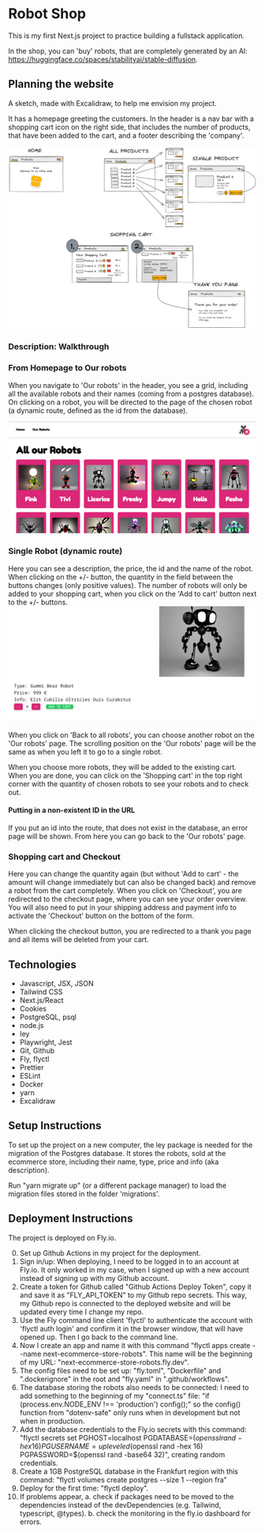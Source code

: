 # Robot Shop

This is my first Next.js project to practice building a fullstack application.

In the shop, you can 'buy' robots, that are completely generated by an AI: https://huggingface.co/spaces/stabilityai/stable-diffusion.

## Planning the website

A sketch, made with Excalidraw, to help me envision my project.

It has a homepage greeting the customers. In the header is a nav bar with a shopping cart icon on the right side, that includes the number of products, that have been added to the cart, and a footer describing the 'company'.

![Ecommerce store sketch](./Mockup_EcommerceStore.png)

### Description: Walkthrough

### From Homepage to Our robots

When you navigate to 'Our robots' in the header, you see a grid, including all the available robots and their names (coming from a postgres database). On clicking on a robot, you will be directed to the page of the chosen robot (a dynamic route, defined as the id from the database).

![screenshot of the Our robots page](./all-robots.png)

### Single Robot (dynamic route)

Here you can see a description, the price, the id and the name of the robot. When clicking on the +/- button, the quantity in the field between the buttons changes (only positive values). The number of robots will only be added to your shopping cart, when you click on the 'Add to cart' button next to the +/- buttons.
![screenshot of quantity and add to cart buttons](./single-robot.png)

When you click on 'Back to all robots', you can choose another robot on the 'Our robots' page. The scrolling position on the 'Our robots' page will be the same as when you left it to go to a single robot.

When you choose more robots, they will be added to the existing cart. When you are done, you can click on the 'Shopping cart' in the top right corner with the quantity of chosen robots to see your robots and to check out.

#### Putting in a non-existent ID in the URL

If you put an id into the route, that does not exist in the database, an error page will be shown. From here you can go back to the 'Our robots' page.

### Shopping cart and Checkout

Here you can change the quantity again (but without 'Add to cart' - the amount will change immediately but can also be changed back) and remove a robot from the cart completely. When you click on 'Checkout', you are redirected to the checkout page, where you can see your order overview. You will also need to put in your shipping address and payment info to activate the 'Checkout' button on the bottom of the form.

When clicking the checkout button, you are redirected to a thank you page and all items will be deleted from your cart.

## Technologies

- Javascript, JSX, JSON
- Tailwind CSS
- Next.js/React
- Cookies
- PostgreSQL, psql
- node.js
- ley
- Playwright, Jest
- Git, Github
- Fly, flyctl
- Prettier
- ESLint
- Docker
- yarn
- Excalidraw

## Setup Instructions

To set up the project on a new computer, the ley package is needed for the migration of the Postgres database. It stores the robots, sold at the ecommerce store, including their name, type, price and info (aka description).

Run "yarn migrate up" (or a different package manager) to load the migration files stored in the folder 'migrations'.

## Deployment Instructions

The project is deployed on Fly.io.

0. Set up Github Actions in my project for the deployment.
1. Sign in/up: When deploying, I need to be logged in to an account at Fly.io. It only worked in my case, when I signed up with a new account instead of signing up with my Github account.
2. Create a token for Github called "Github Actions Deploy Token", copy it and save it as "FLY_API_TOKEN" to my Github repo secrets. This way, my Github repo is connected to the deployed website and will be updated every time I change my repo.
3. Use the Fly command line client 'flyctl' to authenticate the account with 'flyctl auth login' and confirm it in the browser window, that will have opened up. Then I go back to the command line.
4. Now I create an app and name it with this command "flyctl apps create --name next-ecommerce-store-robots". This name will be the beginning of my URL: "next-ecommerce-store-robots.fly.dev".
5. The config files need to be set up: "fly.toml", "Dockerfile" and ".dockerignore" in the root and "fly.yaml" in ".github/workflows".
6. The database storing the robots also needs to be connected: I need to add something to the beginning of my "connect.ts" file: "if (process.env.NODE_ENV !== 'production') config();" so the config() function from "dotenv-safe" only runs when in development but not when in production.
7. Add the database credentials to the Fly.io secrets with this command: "flyctl secrets set PGHOST=localhost PGDATABASE=$(openssl rand -hex 16) PGUSERNAME=upleveled$(openssl rand -hex 16) PGPASSWORD=$(openssl rand -base64 32)", creating random credentials.
8. Create a 1GB PostgreSQL database in the Frankfurt region with this command: "flyctl volumes create postgres --size 1 --region fra"
9. Deploy for the first time: "flyctl deploy".
10. If problems appear,
    a. check if packages need to be moved to the dependencies instead of the devDependencies (e.g. Tailwind, typescript, @types).
    b. check the monitoring in the fly.io dashboard for errors.
